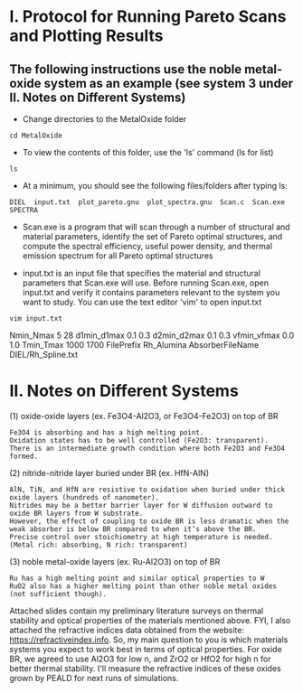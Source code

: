 # I. Protocol for Running Pareto Scans and Plotting Results

## The following instructions use the noble metal-oxide system as an example (see system 3 under II. Notes on Different Systems)

- Change directories to the MetalOxide folder

`cd MetalOxide`

- To view the contents of this folder, use the 'ls' command (ls for list)

`ls`

- At a minimum, you should see the following files/folders after typing ls:

`DIEL  input.txt  plot_pareto.gnu  plot_spectra.gnu  Scan.c  Scan.exe  SPECTRA`

- Scan.exe is a program that will scan through a number of structural and material parameters, identify the set of Pareto optimal structures, and compute the spectral efficiency, useful power density, and thermal emission spectrum for all Pareto optimal structures

- input.txt is an input file that specifies the material and structural parameters that Scan.exe will use.  Before running Scan.exe, open input.txt and verify it contains parameters relevant to the system you want to study.  You can use the text editor 'vim' to open input.txt

`vim input.txt`

Nmin_Nmax
5 28
d1min_d1max
0.1  0.3
d2min_d2max
0.1  0.3
vfmin_vfmax
0.0 1.0
Tmin_Tmax
1000 1700
FilePrefix
Rh_Alumina
AbsorberFileName
DIEL/Rh_Spline.txt


# II. Notes on Different Systems
(1) oxide-oxide layers (ex. Fe3O4-Al2O3, or Fe3O4-Fe2O3) on top of BR

    Fe3O4 is absorbing and has a high melting point.
    Oxidation states has to be well controlled (Fe2O3: transparent).
    There is an intermediate growth condition where both Fe2O3 and Fe3O4 formed.

(2) nitride-nitride layer buried under BR (ex. HfN-AlN)

    AlN, TiN, and HfN are resistive to oxidation when buried under thick oxide layers (hundreds of nanometer). 
    Nitrides may be a better barrier layer for W diffusion outward to oxide BR layers from W substrate.
    However, the effect of coupling to oxide BR is less dramatic when the weak absorber is below BR compared to when it’s above the BR.
    Precise control over stoichiometry at high temperature is needed. (Metal rich: absorbing, N rich: transparent)

(3) noble metal-oxide layers (ex. Ru-Al2O3) on top of BR

    Ru has a high melting point and similar optical properties to W
    RuO2 also has a higher melting point than other noble metal oxides (not sufficient though).

Attached slides contain my preliminary literature surveys on thermal stability and optical properties of the materials mentioned above. FYI, I also attached the refractive indices data obtained from the website: https://refractiveindex.info. So, my main question to you is which materials systems you expect to work best in terms of optical properties. For oxide BR, we agreed to use Al2O3 for low n, and ZrO2 or HfO2 for high n for better thermal stability. I'll measure the refractive indices of these oxides grown by PEALD for next runs of simulations.
